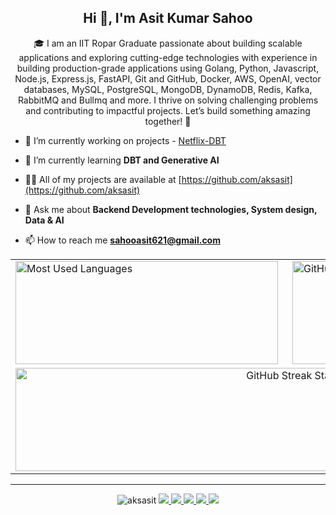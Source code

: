 <h2 align="center">Hi 👋, I'm Asit Kumar Sahoo</h2>
<div align="center">🎓 I am an IIT Ropar Graduate passionate about building scalable applications and exploring cutting-edge technologies with experience in building production-grade applications using Golang, Python, Javascript, Node.js, Express.js, FastAPI, Git and GitHub, Docker, AWS, OpenAI, vector databases, MySQL, PostgreSQL, MongoDB, DynamoDB, Redis, Kafka, RabbitMQ and Bullmq and more. I thrive on solving challenging problems and contributing to impactful projects. Let’s build something amazing together! 🚀</div>


- 🔭 I’m currently working on projects - [Netflix-DBT](https://github.com/aksasit/netflix-dbt)

- 🌱 I’m currently learning **DBT and Generative AI**

- 👨‍💻 All of my projects are available at [https://github.com/aksasit](https://github.com/aksasit)

- 💬 Ask me about **Backend Development technologies, System design, Data & AI**

- 📫 How to reach me **sahooasit621@gmail.com**

<div align="center">

<table>
  <tr>
    <td>
      <img src="https://github-readme-stats.vercel.app/api/top-langs/?username=aksasit&layout=compact&theme=dark&bg_color=151515&text_color=fff" alt="Most Used Languages" width="420" height="165"/>
    </td>
    <td>
      <img src="https://github-readme-stats.vercel.app/api?username=aksasit&show_icons=true&theme=dark&bg_color=151515&text_color=fff" alt="GitHub Stats" width="420" height="165"/>
    </td>
  </tr>
  <tr>
    <td colspan="2" align="center">
      <img src="https://github-readme-streak-stats.herokuapp.com?user=aksasit&theme=dark&background=151515&currStreakNum=fff&sideNums=fff&sideLabels=fff&currStreakLabel=fff" alt="GitHub Streak Stats" width="870" height="165"/>
    </td>
  </tr>
</table>

</div>


<hr>

<p align="center">
<!--  <a href="https://drive.google.com/file/d/14YKH8mbfY3H2kkbK2rImHjZwbBcbdUTl/view?usp=sharing">
 <img src="https://img.shields.io/badge/-Resume-silver?style=flat-square&logo=appveyor" />
 </a> -->
 <img src="https://komarev.com/ghpvc/?username=aksasit&label=Profile%20views&color=0e75b6&style=flat" alt="aksasit" />
 <a href="https://sagalpreet.github.io" >
 <img src="https://img.shields.io/badge/-Visit_my_Website-0697AE?style=flat-square&logo=appveyor&logoColor=white&link=https://sagalpreet.github.io/portfolio">
 </a>
 <a href="mailto:sahooasit621@gmail.com">
 <img src="https://img.shields.io/badge/-Contact_Me-BC4E48?style=flat-square&logo=Gmail&logoColor=white&link=mailto:sahooasit621@gmail.com" />
 </a>
 <a href="https://www.linkedin.com/in/asit-kumar-sahoo/">
 <img src="https://img.shields.io/badge/-LinkedIn-blue?style=flat-square&logo=Linkedin&logoColor=white&link=https://www.linkedin.com/in/asit-kumar-sahoo/"  />
 </a>
 <a href="http://github.com/aksasit">
 <img src="https://img.shields.io/github/followers/aksasit?label=follow&style=social" />
 </a>
 <a href="https://twitter.com/AsitKumarAKS">
 <img src="https://img.shields.io/twitter/follow/AsitKumarAKS?style=social" />
 </a> 
</p>



